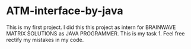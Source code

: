 # ATM-interface-by-java
This is my first project. 
I did this this project as intern for BRAINWAVE MATRIX SOLUTIONS as JAVA PROGRAMMER.
This is my task 1.
Feel free rectify my mistakes in my code.

